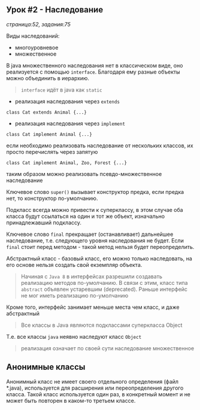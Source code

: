 ## Урок #2 - Наследование
_страница:52, задания:75_

Виды наследований:
- многоуровневое
- множественное 

В java множественного наследования нет в классическом виде, оно реализуется с помощью `interface`.
Благодаря ему разные объекты можно объединить в иерархию.

> `interface` идёт в java как `static`

- реализация наследования через `extends`

```
class Cat extends Animal {...}
```

- реализация наследования через `implement`

```
class Cat implement Animal {...}
```

если необходимо реализовать наследование от нескольких классов, их просто перечислять через запятую

```
class Cat implement Animal, Zoo, Forest {...}
```

таким образом можно реализовать псевдо-множественное наследование

Ключевое слово `super()` вызывает конструктор предка, если предка нет, то конструктор по-умолчанию.

Подкласс всегда можно привести к суперклассу, в этом случае оба класса будут ссылаться на один и тот же объект,
изначально принадлежавший подклассу. 

Ключевое слово `final` прекращает (останавливает) дальнейшее наследование, т.е. следующего уровня наследования не будет.
Если `final` стоит перед методом - такой метод нельзя будет переопределить.

Абстрактный класс - базовый класс, его можно только наследовать, на его основе нельзя создать свой екземпляр объекта.

> Начиная с `Java 8` в интерфейсах разрешили создавать реализацию методов по-умолчанию. В связи с этим, 
класс типа `abstract` объявлен устаревшим (deprecated). Раньше интерфейс не мог иметь реализацию по-умолчанию

Кроме того, интерфейс занимает меньше места чем класс, и даже абстрактный

> Все классы в Java являются подклассами суперкласса Object

Т.е. все классы `java` неявно наследуют класс `Object`

> реализация означает по своей сути наследование множественное

## Анонимные классы

Анонимный класс не имеет своего отдельного определения (файл *.java), используется для расширения или переопределения 
другого класса. Такой класс используется один раз, в конкретный момент и не может быть повторен в каком-то третьем классе. 





